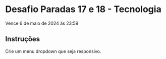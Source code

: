 # Desafio Paradas 17 e 18 - Tecnologia
Vence 6 de maio de 2024 às 23:59
## Instruções
Crie um menu dropdown que seja responsivo.

 
